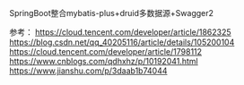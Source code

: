SpringBoot整合mybatis-plus+druid多数据源+Swagger2

参考：
    https://cloud.tencent.com/developer/article/1862325
    https://blog.csdn.net/qq_40205116/article/details/105200104
    https://cloud.tencent.com/developer/article/1798112
    https://www.cnblogs.com/qdhxhz/p/10192041.html
    https://www.jianshu.com/p/3daab1b74044

